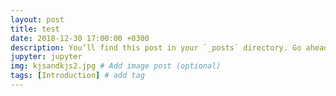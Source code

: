 ```yaml
---
layout: post
title: test
date: 2018-12-30 17:00:00 +0300
description: You’ll find this post in your `_posts` directory. Go ahead and edit it and re-build the site to see your changes. # Add post description (optional)
jupyter: jupyter
img: kjsandkjs2.jpg # Add image post (optional)
tags: [Introduction] # add tag
---
```


